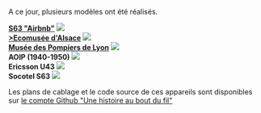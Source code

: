 A ce jour, plusieurs modèles ont été réalisés.

<div class="blocks gallery">
  <div class="block">
    <strong><a href="/realisations/S63-Airbnb">S63 "Airbnb"</a></strong>
    <a href="/realisations/S63-Airbnb" class="link">
      <img src="https://user-images.githubusercontent.com/1282106/187677757-ee553000-9ff1-4586-a910-51e2f617df83.jpg" />
    </a>
  </div>
  <div class="block">
    <strong><a href="/realisations/ecomusee-alsace">>Ecomusée d'Alsace</a></strong>
    <a href="/realisations/ecomusee-alsace" class="link">
      <img src="https://user-images.githubusercontent.com/1282106/187677757-ee553000-9ff1-4586-a910-51e2f617df83.jpg" />
    </a>
  </div>
  <div class="block">
    <strong><a href="/realisations/musee-des-pompiers">Musée des Pompiers de Lyon</a></strong>
    <a href="/realisations/musee-des-pompiers" class="link">
      <img src="https://user-images.githubusercontent.com/1282106/187677952-f411baea-322d-4a0d-b509-6b7f8b4063db.jpg" />     
    </a>
  </div>
  <div class="block">
    <strong>AOIP (1940-1950)</strong>
      <a class="link">
          <img src="https://user-images.githubusercontent.com/1282106/195825861-3425cdb4-66f2-45be-9e84-3f2cd80e0856.jpg" />
      </a>
  </div>
  <div class="block">
    <strong>Ericsson U43</strong>
    <a class="link">
        <img src="https://user-images.githubusercontent.com/1282106/195827575-ecf51785-b019-4c91-bcfb-811771735836.jpg" />
    </a>
  </div>  
  <div class="block">
    <strong>Socotel S63</strong>
      <a class="link">
        <img src="https://user-images.githubusercontent.com/1282106/195829700-7de9cece-1bed-4c99-b5a1-6e4825bd0d45.jpg" />
      </a>
  </div>
</div>

Les plans de cablage et le code source de ces appareils sont disponibles sur [le compte Github "Une histoire au bout du fil"](https://github.com/samy/une-histoire-au-bout-du-fil)
